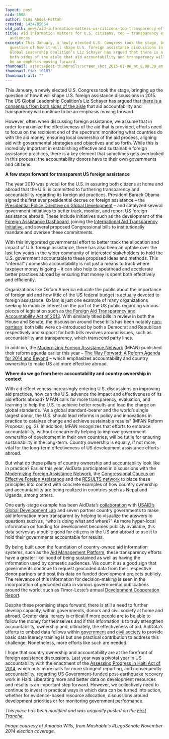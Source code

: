 ```yaml
---
layout: post
nid: 1508
author: Dina Abdel-Fattah
created: 1424785654
old_path: news/aid-information-matters-us-citizens-too-transparency-efforts-and-domestic-audiences
title: Aid information matters for U.S. citizens, too – transparency efforts and domestic
  audiences
excerpt: This January, a newly elected U.S. Congress took the stage, bringing up the
  question of how it will shape U.S. foreign assistance discussions in 2015. The US
  Global Leadership Coalition’s Liz Schayer has argued that there is a consensus from
  both sides of the aisle that aid accountability and transparency will continue to
  be an emphasis moving forward.
thumbnail: assets/post-thumbnails/screen_shot_2015-01-06_at_8.00.30_am.png
thumbnail-fid: "6183"
thumbnail-alt: ""
---
```


This January, a newly elected U.S. Congress took the stage, bringing up the question of how it will shape U.S. foreign assistance discussions in 2015. The US Global Leadership Coalition’s Liz Schayer has argued that [there is a consensus from both sides of the aisle](https://www.devex.com/news/the-emerging-aid-champions-in-the-us-congress-84759) that aid accountability and transparency will continue to be an emphasis moving forward.

However, often when discussing foreign assistance, we assume that in order to maximize the effectiveness of the aid that is provided, efforts need to focus on the recipient end of the spectrum: monitoring what countries do with the aid money, ensuring local ownership of the aid process, aligning aid with governmental strategies and objectives and so forth. While this is incredibly important in establishing effective and sustainable foreign assistance practices, there is a key element that sometimes gets overlooked in this process: the accountability donors have to their own governments and citizens.

**A few steps forward for transparent US foreign assistance**

The year 2010 was pivotal for the U.S. in assuring both citizens at home and abroad that the U.S. is committed to furthering transparency and accountability regarding its foreign aid practices. President Barack Obama signed the first ever presidential decree on foreign assistance – the [Presidential Policy Directive on Global Development](http://www.whitehouse.gov/the-press-office/2010/09/22/fact-sheet-us-global-development-policy) – and catalyzed several government initiatives to better track, monitor, and report US foreign assistance abroad. These include initiatives such as the development of the [Foreign Assistance Dashboard](http://www.foreignassistance.gov/web/default.aspx), joining the [International Aid Transparency Initiative](http://iatistandard.org/), and several proposed Congressional bills to institutionally mandate and oversee these commitments.

With this invigorated governmental effort to better track the allocation and impact of U.S. foreign assistance, there has also been an uptake over the last few years in the wider community of interested stakeholders to hold the U.S. government accountable to these proposed ideas and methods. This “internal” / domestic accountability is not just a means to track where taxpayer money is going – it can also help to spearhead and accelerate better practices abroad by ensuring that money is spent both effectively and efficiently.

Organizations like Oxfam America educate the public about the importance of foreign aid and how little of the US federal budget is actually devoted to foreign assistance. Oxfam is just one example of many organizations seeking to mobilize interest on the part of the US public regarding various pieces of legislation such as [the Foreign Aid Transparency and Accountability Act of 2013](https://www.congress.gov/bill/113th-congress/senate-bill/1271?q=%7B%22search%22%3A%5B%22S1271%22%5D%7D). With similarly titled bills in review in both the House and Senate, the discussion around these bills has been notably [non-partisan](https://www.congress.gov/bill/113th-congress/senate-bill/1271?q=%7B%22search%22%3A%5B%22S1271%22%5D%7D): both bills were co-introduced by both a Democrat and Republican respectively and support for both bills revolves around issues, such as accountability and transparency, which transcend party lines.

In addition, the [Modernizing Foreign Assistance Network](http://www.modernizeaid.net/) (MFAN) published their reform agenda earlier this year – [The Way Forward: A Reform Agenda for 2014 and Beyond](http://www.modernizeaid.net/documents/MFAN_Policy_Paper_April_2014.pdf) – which emphasizes accountability and country ownership to make US aid more effective abroad.

**Where do we go from here: accountability and country ownership in context**

With aid effectiveness increasingly entering U.S. discussions on improving aid practices, how can the U.S. advance the impact and effectiveness of its aid efforts abroad? MFAN calls for more transparency, evaluation, and learning to help the U.S. to achieve better results and lead the charge on global standards. “As a global standard-bearer and the world’s single largest donor, the U.S. should lead reforms in policy and innovations in practice to catalyze change and achieve sustainable results” (MFAN Reform Proposal, pg. 2). In addition, MFAN recognizes that efforts to embrace accountability, without concurrently helping to improve government ownership of development in their own countries, will be futile for ensuring sustainability in the long-term. Country ownership is equally, if not more, vital for the long-term effectiveness of US development assistance efforts abroad.

But what do these pillars of country ownership and accountability look like in practice? Earlier this year, AidData participated in discussions with the [Modernizing Foreign Assistance Network](http://www.modernizeaid.net/2014/05/21/mfan-event-accountability-ownership-the-way-forward-for-u-s-foreign-assistance/), the [Congressional Caucus on Effective Foreign Assistance](http://crenshaw.house.gov/index.cfm/congressional-caucus-for-effective-foreign-assistance-contacts) and the [RESULTS network](http://www.results.org/events/IC_2014/) to place these principles into context with concrete examples of how country ownership and accountability are being realized in countries such as Nepal and Uganda, among others.

One early-stage example has been AidData’s [collaboration](http://aiddata.org/aiddata-center-for-development-policy) with [USAID’s Global Development Lab](http://www.usaid.gov/GlobalDevLab) and seven partner country governments to make aid information more transparent by helping to visualize the answers to questions such as, “who is doing what and where?” As more hyper-local information on funding for development becomes publicly available, this data serves as a public good for citizens in the US and abroad to use it to hold their governments accountable for results.

By being built upon the foundation of country-owned aid information systems, such as the [Aid Management Platform](/programs/aid-management-program/aid-management-platform), these transparency efforts have a greater likelihood of being sustained as well as having the information used by domestic audiences. We count it as a good sign that governments continue to request geocoded data from their respective donor partners and post this data on funded development projects publicly. The relevance of this information for decision-making is seen in the incorporation of geocoded data in various governmental publications around the world, such as Timor-Leste’s annual [Development Cooperation Report](https://aidtransparency.gov.tl/contentrepository/publicDocTabManager.do?action=publicShow).

Despite these promising steps forward, there is still a need to further develop capacity, within governments, donors and civil society at home and abroad. Greater data literacy is critical if more people are to be able to follow the money for themselves and if this information is to truly strengthen accountability, ownership and, ultimately, the effectiveness of aid. AidData’s efforts to embed data fellows within [government](http://aiddata.org/the-amf-program) and [civil society](http://aiddata.org/blog/students-catalyze-local-capacity-to-use-geocoded-aid-information) to provide basic data literacy training is but one practical contribution to address this challenge. Nonetheless, more efforts like such are needed.

I hope that country ownership and accountability are at the forefront of foreign assistance discussions. Last year was a pivotal year in US accountability with the enactment of the [Assessing Progress in Haiti Act of 2014](https://www.govtrack.us/congress/bills/113/s1104/text), which puts more calls for more stringent reporting, and consequently accountability, regarding US Government-funded post-earthquake recovery work in Haiti. Liberating more and better data on development resources and results is an important step forward. However, we collectively need to continue to invest in practical ways in which data can be turned into action, whether for evidence-based resource allocation, discussions around development priorities or for monitoring government performance.


*This piece has been modified and was originally posted on the [First Tranche](http://aiddata.org/blog/aid-information-matters-for-us-citizens-too-transparency-efforts-and-domestic-audiences).*

*Image courtesy of Amanda Wills, from Mashable's #LegoSenate November 2014 election coverage.*
